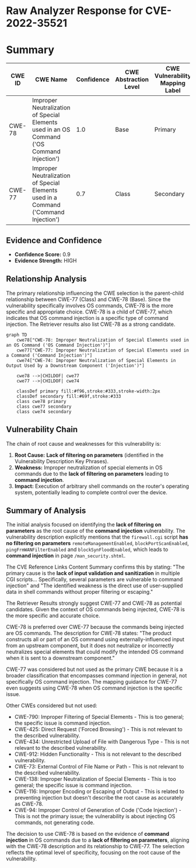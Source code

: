 # Raw Analyzer Response for CVE-2022-35521

# Summary
| CWE ID | CWE Name | Confidence | CWE Abstraction Level | CWE Vulnerability Mapping Label | CWE-Vulnerability Mapping Notes |
|---|---|---|---|---|---|
| CWE-78 | Improper Neutralization of Special Elements used in an OS Command ('OS Command Injection') | 1.0 | Base | Primary | Allowed |
| CWE-77 | Improper Neutralization of Special Elements used in a Command ('Command Injection') | 0.7 | Class | Secondary | Allowed-with-Review |

## Evidence and Confidence

*   **Confidence Score:** 0.9
*   **Evidence Strength:** HIGH

## Relationship Analysis
The primary relationship influencing the CWE selection is the parent-child relationship between CWE-77 (Class) and CWE-78 (Base). Since the vulnerability specifically involves OS commands, CWE-78 is the more specific and appropriate choice. CWE-78 is a child of CWE-77, which indicates that OS command injection is a specific type of command injection. The Retriever results also list CWE-78 as a strong candidate.

```mermaid
graph TD
    cwe78["CWE-78: Improper Neutralization of Special Elements used in an OS Command ('OS Command Injection')"]
    cwe77["CWE-77: Improper Neutralization of Special Elements used in a Command ('Command Injection')"]
    cwe74["CWE-74: Improper Neutralization of Special Elements in Output Used by a Downstream Component ('Injection')"]

    cwe78 -->|CHILDOF| cwe77
    cwe77 -->|CHILDOF| cwe74

    classDef primary fill:#f96,stroke:#333,stroke-width:2px
    classDef secondary fill:#69f,stroke:#333
    class cwe78 primary
    class cwe77 secondary
    class cwe74 secondary
```

## Vulnerability Chain
The chain of root cause and weaknesses for this vulnerability is:
1.  **Root Cause:** **Lack of filtering on parameters** (identified in the Vulnerability Description Key Phrases).
2.  **Weakness:** Improper neutralization of special elements in OS commands due to the **lack of filtering on parameters** leading to **command injection**.
3.  **Impact:** Execution of arbitrary shell commands on the router's operating system, potentially leading to complete control over the device.

## Summary of Analysis
The initial analysis focused on identifying the **lack of filtering on parameters** as the root cause of the **command injection** vulnerability. The vulnerability description explicitly mentions that the `firewall.cgi` script **has no filtering on parameters** `remoteManagementEnabled`, `blockPortScanEnabled`, `pingFrmWANFilterEnabled` and `blockSynFloodEnabled`, which leads to **command injection** in page `/man_security.shtml`.

The CVE Reference Links Content Summary confirms this by stating: "The primary cause is the **lack of input validation and sanitization** in multiple CGI scripts... Specifically, several parameters are vulnerable to command injection" and "The identified weakness is the direct use of user-supplied data in shell commands without proper filtering or escaping."

The Retriever Results strongly suggest CWE-77 and CWE-78 as potential candidates. Given the context of OS commands being injected, CWE-78 is the more specific and accurate choice.

CWE-78 is preferred over CWE-77 because the commands being injected are OS commands. The description for CWE-78 states: "The product constructs all or part of an OS command using externally-influenced input from an upstream component, but it does not neutralize or incorrectly neutralizes special elements that could modify the intended OS command when it is sent to a downstream component."

CWE-77 was considered but not used as the primary CWE because it is a broader classification that encompasses command injection in general, not specifically OS command injection. The mapping guidance for CWE-77 even suggests using CWE-78 when OS command injection is the specific issue.

Other CWEs considered but not used:

*   CWE-790: Improper Filtering of Special Elements - This is too general; the specific issue is command injection.
*   CWE-425: Direct Request ('Forced Browsing') - This is not relevant to the described vulnerability.
*   CWE-434: Unrestricted Upload of File with Dangerous Type - This is not relevant to the described vulnerability.
*   CWE-912: Hidden Functionality - This is not relevant to the described vulnerability.
*   CWE-73: External Control of File Name or Path - This is not relevant to the described vulnerability.
*   CWE-138: Improper Neutralization of Special Elements - This is too general; the specific issue is command injection.
*   CWE-116: Improper Encoding or Escaping of Output - This is related to preventing injection but doesn't describe the root cause as accurately as CWE-78.
*   CWE-94: Improper Control of Generation of Code ('Code Injection') - This is not the primary issue; the vulnerability is about injecting OS commands, not generating code.

The decision to use CWE-78 is based on the evidence of **command injection** in OS commands due to a **lack of filtering on parameters**, aligning with the CWE-78 description and its relationship to CWE-77. The selection reflects the optimal level of specificity, focusing on the root cause of the vulnerability.
